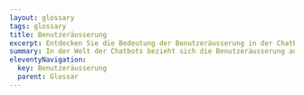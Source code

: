 ```yaml
---
layout: glossary
tags: glossary
title: Benutzeräusserung
excerpt: Entdecken Sie die Bedeutung der Benutzeräusserung in der Chatbot-Welt. Erfahren Sie, wie diese Eingaben von der künstlichen Intelligenz des Bots verarbeitet und interpretiert werden, um eine passende Reaktion zu generieren und zur Verbesserung der Chatbot-Algorithmen beizutragen.
summary: In der Welt der Chatbots bezieht sich die Benutzeräusserung auf jede Eingabe, die ein Benutzer in das Chatbotinterface eintippt oder einspricht. Sie kann aus einem oder mehreren Wörtern bestehen und bildet die Basis für die Antwort des Chatbots. Diese Eingabe wird von der [künstlichen Intelligenz](/glossar/kuenstliche-intelligenz/) des Bots verarbeitet und interpretiert, um eine geeignete Reaktion zu generieren. Benutzeräusserungen spielen eine wichtige Rolle beim Trainieren und Verbessern von Chatbot-Algorithmen.
eleventyNavigation:
  key: Benutzeräusserung
  parent: Glossar
---
```


 